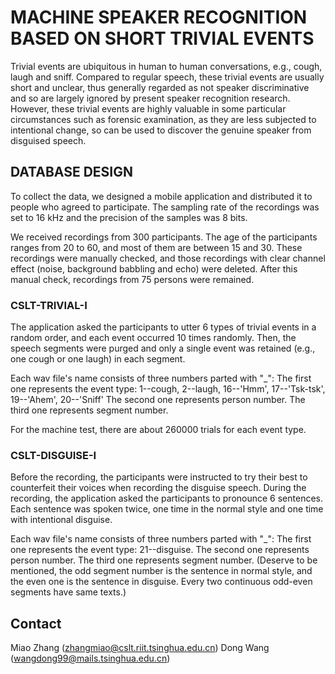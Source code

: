 # MACHINE SPEAKER RECOGNITION BASED ON SHORT TRIVIAL EVENTS

Trivial events are ubiquitous in human to human conversations, e.g., cough, laugh and sniff. Compared to regular speech, 
these trivial events are usually short and unclear, thus generally regarded as not speaker discriminative and so are 
largely ignored by present speaker recognition research. However, these trivial events are highly valuable in some 
particular circumstances such as forensic examination, as they are less subjected to intentional change, so can be 
used to discover the genuine speaker from disguised speech.

## DATABASE DESIGN
To collect the data, we designed a mobile application and distributed it to people who agreed to participate. The 
sampling rate of the recordings was set to 16 kHz and the precision of the samples was 8 bits.

We received recordings from 300 participants. The age of the participants ranges from 20 to 60, and most of them are
between 15 and 30. These recordings were manually checked, and those recordings with clear channel effect (noise, 
background babbling and echo) were deleted. After this manual check, recordings from 75 persons were remained.

### CSLT-TRIVIAL-I
The application asked the participants to utter 6 types of trivial events in a random order, and each event 
occurred 10 times randomly. Then, the speech segments were purged and only a single event was retained (e.g., one 
cough or one laugh) in each segment.

Each wav file's name consists of three numbers parted with "_": 
The first one represents the event type: 1--cough, 2--laugh, 16--'Hmm', 17--'Tsk-tsk', 19--'Ahem', 20--'Sniff'
The second one represents person number.
The third one represents segment number.

For the machine test, there are about 260000 trials for each event type.

### CSLT-DISGUISE-I
Before the recording, the participants were instructed to try their best to counterfeit their voices when recording 
the disguise speech. During the recording, the application asked the participants to pronounce 6 sentences. 
Each sentence was spoken twice, one time in the normal style and one time with intentional disguise.

Each wav file's name consists of three numbers parted with "_":
The first one represents the event type: 21--disguise.
The second one represents person number.
The third one represents segment number. (Deserve to be mentioned, the odd segment number is the sentence in normal
style, and the even one is the sentence in disguise. Every two continuous odd-even segments have same texts.)

## Contact

Miao Zhang (zhangmiao@cslt.riit.tsinghua.edu.cn)
Dong Wang (wangdong99@mails.tsinghua.edu.cn)

